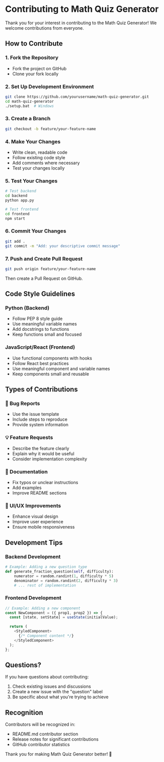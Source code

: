 # Contributing to Math Quiz Generator

Thank you for your interest in contributing to the Math Quiz Generator! We welcome contributions from everyone.

## How to Contribute

### 1. Fork the Repository
- Fork the project on GitHub
- Clone your fork locally

### 2. Set Up Development Environment
```bash
git clone https://github.com/yourusername/math-quiz-generator.git
cd math-quiz-generator
./setup.bat  # Windows
```

### 3. Create a Branch
```bash
git checkout -b feature/your-feature-name
```

### 4. Make Your Changes
- Write clean, readable code
- Follow existing code style
- Add comments where necessary
- Test your changes locally

### 5. Test Your Changes
```bash
# Test backend
cd backend
python app.py

# Test frontend
cd frontend
npm start
```

### 6. Commit Your Changes
```bash
git add .
git commit -m "Add: your descriptive commit message"
```

### 7. Push and Create Pull Request
```bash
git push origin feature/your-feature-name
```
Then create a Pull Request on GitHub.

## Code Style Guidelines

### Python (Backend)
- Follow PEP 8 style guide
- Use meaningful variable names
- Add docstrings to functions
- Keep functions small and focused

### JavaScript/React (Frontend)
- Use functional components with hooks
- Follow React best practices
- Use meaningful component and variable names
- Keep components small and reusable

## Types of Contributions

### 🐛 Bug Reports
- Use the issue template
- Include steps to reproduce
- Provide system information

### 💡 Feature Requests
- Describe the feature clearly
- Explain why it would be useful
- Consider implementation complexity

### 📝 Documentation
- Fix typos or unclear instructions
- Add examples
- Improve README sections

### 🎨 UI/UX Improvements
- Enhance visual design
- Improve user experience
- Ensure mobile responsiveness

## Development Tips

### Backend Development
```python
# Example: Adding a new question type
def generate_fraction_question(self, difficulty):
    numerator = random.randint(1, difficulty * 5)
    denominator = random.randint(2, difficulty * 3)
    # ... rest of implementation
```

### Frontend Development
```javascript
// Example: Adding a new component
const NewComponent = ({ prop1, prop2 }) => {
  const [state, setState] = useState(initialValue);
  
  return (
    <StyledComponent>
      {/* Component content */}
    </StyledComponent>
  );
};
```

## Questions?

If you have questions about contributing:
1. Check existing issues and discussions
2. Create a new issue with the "question" label
3. Be specific about what you're trying to achieve

## Recognition

Contributors will be recognized in:
- README.md contributor section
- Release notes for significant contributions
- GitHub contributor statistics

Thank you for making Math Quiz Generator better! 🎉

